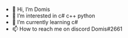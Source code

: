 - 👋 Hi, I’m Domis
- 👀 I’m interested in c# c++ python
- 🌱 I’m currently learning c#
- 📫 How to reach me on discord Domis#2661

<!---
tDomis/tDomis is a ✨ special ✨ repository because its `README.md` (this file) appears on your GitHub profile.
You can click the Preview link to take a look at your changes.
--->
